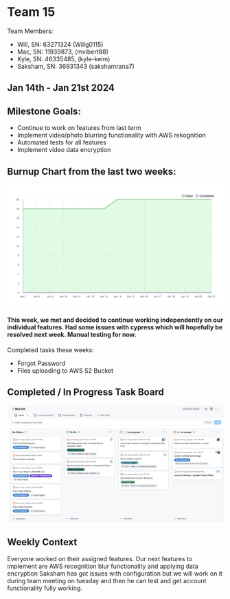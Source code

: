 # Team 15

Team Members: 
- Will, SN: 63271324 (Willg0115)
- Mac, SN: 11939873, (mvibert88)
- Kyle, SN: 46335485, (kyle-keim) 
- Saksham, SN: 36931343 (sakshamrana7)

## Jan 14th - Jan 21st 2024

## Milestone Goals: 
- Continue to work on features from last term
- Implement video/photo blurring functionality with AWS rekognition 
- Automated tests for all features
- Implement video data encryption

## Burnup Chart from the last two weeks:

![Screenshot t2 week 2 bunrup](./screenshots/t2_week2_burnup.png)


#### This week, we met and decided to continue working independently on our individual features. Had some issues with cypress which will hopefully be resolved next week. Manual testing for now.

Completed tasks these weeks:
- Forgot Password
- Files uploading to AWS S2 Bucket

## Completed / In Progress Task Board
![kanban week 2](./screenshots/t2_week2_kanban.png)

## Weekly Context
Everyone worked on their assigned features. Our next features to implement are AWS recognition blur functionality and applying data encryption
Saksham has got issues with configuration but we will work on it during team meeting on tuesday and then he can test and get account functionality fully working.

